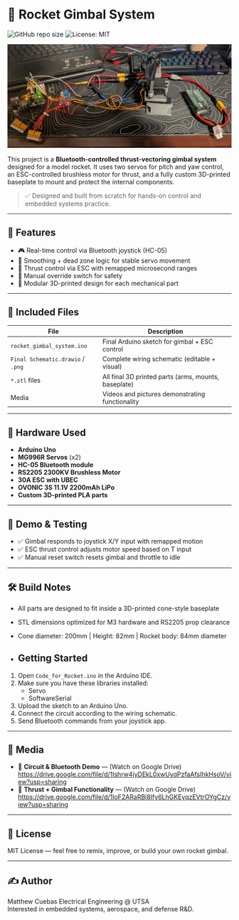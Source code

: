 # 🚀 Rocket Gimbal System
![GitHub repo size](https://img.shields.io/github/repo-size/matthew56391/rocket-gimbal-system)
![License: MIT](https://img.shields.io/badge/License-MIT-yellow.svg)

![Rocket Build](desk_photo.png)

This project is a **Bluetooth-controlled thrust-vectoring gimbal system** designed for a model rocket. It uses two servos for pitch and yaw control, an ESC-controlled brushless motor for thrust, and a fully custom 3D-printed baseplate to mount and protect the internal components.

> ✅ Designed and built from scratch for hands-on control and embedded systems practice.

---

## 🎯 Features
- 🎮 Real-time control via Bluetooth joystick (HC-05)
- 🧠 Smoothing + dead zone logic for stable servo movement
- 🛞 Thrust control via ESC with remapped microsecond ranges
- 🚨 Manual override switch for safety
- 🧩 Modular 3D-printed design for each mechanical part

---

## 📁 Included Files

| File | Description |
|------|-------------|
| `rocket_gimbal_system.ino` | Final Arduino sketch for gimbal + ESC control |
| `Final Schematic.drawio` / `.png` | Complete wiring schematic (editable + visual) |
| `*.stl` files | All final 3D printed parts (arms, mounts, baseplate) |
| Media | Videos and pictures demonstrating functionality |

---

## 🔧 Hardware Used

- **Arduino Uno**
- **MG996R Servos** (x2)
- **HC-05 Bluetooth module**
- **RS2205 2300KV Brushless Motor**
- **30A ESC with UBEC**
- **OVONIC 3S 11.1V 2200mAh LiPo**
- **Custom 3D-printed PLA parts**

---

## 🧪 Demo & Testing

- ✅ Gimbal responds to joystick X/Y input with remapped motion
- ✅ ESC thrust control adjusts motor speed based on T input
- ✅ Manual reset switch resets gimbal and throttle to idle

---

## 🛠️ Build Notes

- All parts are designed to fit inside a 3D-printed cone-style baseplate
- STL dimensions optimized for M3 hardware and RS2205 prop clearance
- Cone diameter: 200mm | Height: 82mm | Rocket body: 84mm diameter

- ## Getting Started

1. Open `Code_for_Rocket.ino` in the Arduino IDE.
2. Make sure you have these libraries installed:
   - Servo
   - SoftwareSerial
3. Upload the sketch to an Arduino Uno.
4. Connect the circuit according to the wiring schematic.
5. Send Bluetooth commands from your joystick app.

---

## 📸 Media

- 🔌 **Circuit & Bluetooth Demo** — (Watch on Google Drive) https://drive.google.com/file/d/1Ishrw4jyDEkL0xwUyqPzfaAfsIhkHsoV/view?usp=sharing
- 🎥 **Thrust + Gimbal Functionality** — (Watch on Google Drive) https://drive.google.com/file/d/1IoF2ARaRBi8Ify6LhGKEyqzEVtrOYgCz/view?usp=sharing

---

## 📜 License

MIT License — feel free to remix, improve, or build your own rocket gimbal.

---

## ✍️ Author

Matthew Cuebas 
Electrical Engineering @ UTSA  
Interested in embedded systems, aerospace, and defense R&D.

